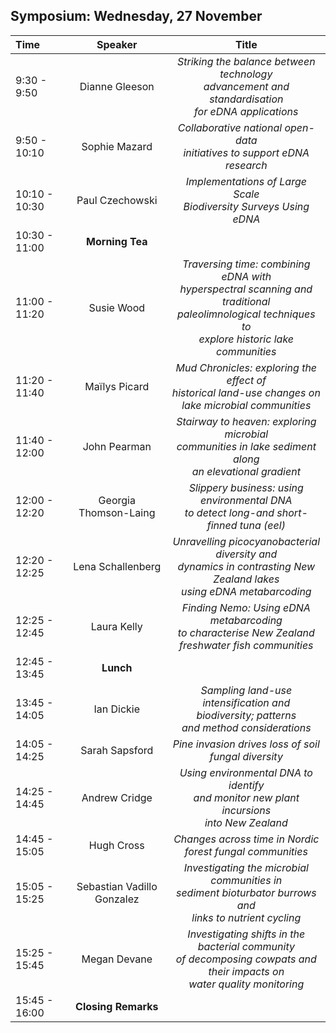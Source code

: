 ## Symposium: Wednesday, 27 November

| Time  | Speaker | Title |
| :---  | :---:   | :---: |
| 9:30 - 9:50 | Dianne Gleeson | *Striking the balance between technology<br> advancement and standardisation<br> for eDNA applications* |
| 9:50 - 10:10 | Sophie Mazard | *Collaborative national open-data<br> initiatives to support eDNA research* |
| 10:10 - 10:30 | Paul Czechowski | *Implementations of Large Scale<br> Biodiversity Surveys Using eDNA* |
|  10:30 - 11:00 | **Morning Tea**  |
| 11:00 - 11:20 | Susie Wood | *Traversing time: combining eDNA with<br> hyperspectral scanning and traditional<br> paleolimnological techniques to<br> explore historic lake communities* |
| 11:20 - 11:40 | Maïlys Picard | *Mud Chronicles: exploring the effect of<br> historical land-use changes on<br> lake microbial communities* |
| 11:40 - 12:00 | John Pearman | *Stairway to heaven: exploring microbial<br> communities in lake sediment along<br> an elevational gradient* |
| 12:00 - 12:20 | Georgia Thomson-Laing | *Slippery business: using environmental DNA<br> to detect long-and short-finned tuna (eel)* |
| 12:20 - 12:25 | Lena Schallenberg | *Unravelling picocyanobacterial diversity and<br> dynamics in contrasting New Zealand lakes<br> using eDNA metabarcoding* |
| 12:25 - 12:45 | Laura Kelly | *Finding Nemo: Using eDNA metabarcoding<br> to characterise New Zealand<br> freshwater fish communities* |
| 12:45 - 13:45 | **Lunch** |
| 13:45 - 14:05 | Ian Dickie | *Sampling land-use intensification and<br> biodiversity; patterns<br> and method considerations* |
| 14:05 - 14:25 | Sarah Sapsford | *Pine invasion drives loss of soil fungal diversity* |
| 14:25 - 14:45 | Andrew Cridge | *Using environmental DNA to identify<br> and monitor new plant incursions<br> into New Zealand* |
| 14:45 - 15:05 | Hugh Cross | *Changes across time in Nordic<br> forest fungal communities* |
| 15:05 - 15:25 | Sebastian Vadillo Gonzalez | *Investigating the microbial communities in<br> sediment bioturbator burrows and<br> links to nutrient cycling* |
| 15:25 - 15:45 | Megan Devane | *Investigating shifts in the bacterial community<br> of decomposing cowpats and their impacts on<br> water quality monitoring* |
| 15:45 - 16:00 | **Closing Remarks** |

